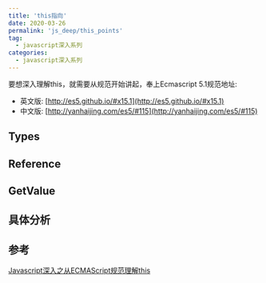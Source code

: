 ```yaml
---
title: 'this指向'
date: 2020-03-26
permalink: 'js_deep/this_points'
tag:
  - javascript深入系列
categories:
  - javascript深入系列
---
```


要想深入理解this，就需要从规范开始讲起，奉上Ecmascript 5.1规范地址:

- 英文版: [http://es5.github.io/#x15.1](http://es5.github.io/#x15.1)
- 中文版: [http://yanhaijing.com/es5/#115](http://yanhaijing.com/es5/#115)

## Types

## Reference

## GetValue

## 具体分析

## 参考

[Javascript深入之从ECMAScript规范理解this](https://github.com/mqyqingfeng/Blog/issues/7)
